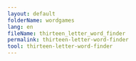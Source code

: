 ```yaml
---
layout: default
folderName: wordgames
lang: en
fileName: thirteen_letter_word_finder
permalink: thirteen-letter-word-finder
tool: thirteen-letter-word-finder
---
```

